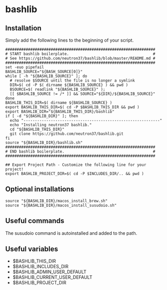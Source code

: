 # bashlib

## Installation

Simply add the following lines to the beginning of your script.

```
##################################################################
# START bashlib boilerplate.                                     #
# See https://github.com/neutron37/bashlib/blob/master/README.md #
##################################################################
set -euo pipefail
BASHLIB_SOURCE="${BASH_SOURCE[0]}"
while [ -h "${BASHLIB_SOURCE}" ]; do
  # resolve $SOURCE until the file is no longer a symlink
  DIR=$( cd -P $( dirname ${BASHLIB_SOURCE} ) && pwd )
  BSOURCE=$( readlink "${BASHLIB_SOURCE}" );
  [[ $BASHLIB_SOURCE != /* ]] && SOURCE="${DIR}/${BASHLIB_SOURCE}"
done
BASHLIB_THIS_DIR=$( dirname ${BASHLIB_SOURCE} )
export BASHLIB_THIS_DIR=$( cd -P $BASHLIB_THIS_DIR && pwd )
export BASHLIB_DIR="${BASHLIB_THIS_DIR}/bashlib"
if [ -d "${BASHLIB_DIR}" ]; then
  echo "------------------------------------------------------------"
  echo "Installing neutron37 bashlib."
  cd "${BASHLIB_THIS_DIR}"
  git clone https://github.com/neutron37/bashlib.git
fi
source "${BASHLIB_DIR}/bashlib.sh"
##################################################################
# END bashlib boilerplate.                                       #
##################################################################

## Export Project Path - Customize the following line for your project!
export BASHLIB_PROJECT_DIR=$( cd -P $INCLUDES_DIR/.. && pwd )
```

## Optional installations

```
source "${BASHLIB_DIR}/macos_install_brew.sh"
source "${BASHLIB_DIR}/macos_install_susudoio.sh"
```

## Useful commands

The susudoio command is autoinstalled and added to the path.

## Useful variables

* $BASHLIB_THIS_DIR
* $BASHLIB_INCLUDES_DIR
* $BASHLIB_ADMIN_USER_DEFAULT
* $BASHLIB_CURRENT_USER_DEFAULT
* $BASHLIB_PROJECT_DIR
